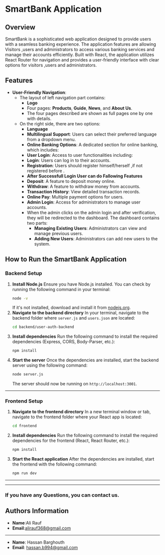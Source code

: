 # SmartBank Application
## Overview
SmartBank is a sophisticated web application designed to provide users with a seamless banking experience. The application features are allowing Visitors ,users and administrators to access various banking services and manage their accounts efficiently. Built with React, the application utilizes React Router for navigation and provides a user-friendly interface with clear options for visitors ,users and administrators.
## Features
- **User-Friendly Navigation**:
  - The layout of left navigation part contains:
    - **Logo**
    - Four pages: **Products**, **Guide**, **News**, and **About Us**.
    - The four pages described are shown as full pages one by one with details.
  - On the right side, there are two options:
    - **Language**
    - **Multilingual Support**: Users can select their preferred language from a dropdown menu.
    - **Online Banking Options**: A dedicated section for online banking, which includes:
    - **User Login**: Access to user functionalities including:
    - **Login**: Users can log in to their accounts.
    - **Registration**: Users should register himself/herself ,if not registered before .
    - **After Successfull Login User can do Fallowing Features**
     - **Deposit**: A feature to deposit money online.
     - **Withdraw**: A feature to withdraw money from accounts.
     - **Transaction History**: View detailed transaction records.
     - **Online Pay**: Multiple payment options for users.
    - **Admin Login**: Access for administrators to manage user accounts.
    - When the admin clicks on the admin login and after verification, they will be redirected to the dashboard. The dashboard contains two parts:
      - **Managing Existing Users**: Administrators can view and manage previous users.
      - **Adding New Users**: Administrators can add new users to the system.
## How to Run the SmartBank Application
### Backend Setup
1. **Install Node.js**
   Ensure you have Node.js installed. You can check by running the following command in your terminal:
   ```bash
   node -v
   ```
   If it's not installed, download and install it from [nodejs.org](https://nodejs.org/).
2. **Navigate to the backend directory**
   In your terminal, navigate to the backend folder where `server.js` and `users.json` are located:
   ```bash
   cd backend/user-auth-backend
   ```
3. **Install dependencies**
   Run the following command to install the required dependencies (Express, CORS, Body-Parser, etc.):
   ```bash
   npm install
   ```
4. **Start the server**
   Once the dependencies are installed, start the backend server using the following command:
   ```bash
   node server.js
   ```
   The server should now be running on `http://localhost:3001`.
---
### Frontend Setup
1. **Navigate to the frontend directory**
   In a new terminal window or tab, navigate to the frontend folder where your React app is located:
   ```bash
   cd frontend
   ```
2. **Install dependencies**
   Run the following command to install the required dependencies for the frontend (React, React Router, etc.):
   ```bash
   npm install
   ```
3. **Start the React application**
   After the dependencies are installed, start the frontend with the following command:
   ```bash
   npm run dev
   ```
---
---
### If you have any Questions, you can contact us.
## Authors Information
- **Name**:Ali Rauf
- **Email**:alirauf368@gmail.com
---
- **Name**: Hassan Barghouth
- **Email**: hassan.b994@gmail.com
